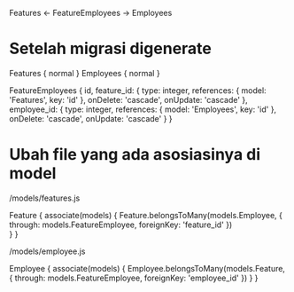 Features <-
    FeatureEmployees
-> Employees

# Setelah migrasi digenerate

Features { normal }
Employees { normal }

FeatureEmployees {
    id,
    feature_id: {
        type: integer,
        references: {
            model: 'Features',
            key: 'id'
        },
        onDelete: 'cascade',
        onUpdate: 'cascade'
    },
    employee_id: {
        type: integer,
        references: {
            model: 'Employees',
            key: 'id'
        },
        onDelete: 'cascade',
        onUpdate: 'cascade'
    }
}

# Ubah file yang ada asosiasinya di model

/models/features.js

Feature {
    associate(models) {
       Feature.belongsToMany(models.Employee, {
           through: models.FeatureEmployee,
           foreignKey: 'feature_id'
       })  
    }
}

/models/employee.js

Employee {
    associate(models) {
        Employee.belongsToMany(models.Feature, {
            through: models.FeatureEmployee,
           foreignKey: 'employee_id'
        })
    }
}

